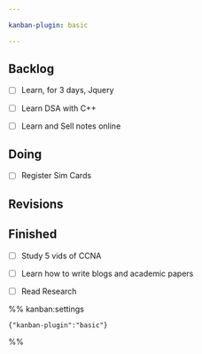 ```yaml
---

kanban-plugin: basic

---
```


## Backlog

- [ ] Learn, for 3 days, Jquery
- [ ] Learn DSA with C++
- [ ] Learn and Sell notes online


## Doing

- [ ] Register Sim Cards


## Revisions



## Finished

- [ ] Study 5 vids of CCNA
- [ ] Learn how to write blogs and academic papers
- [ ] Read Research




%% kanban:settings
```
{"kanban-plugin":"basic"}
```
%%